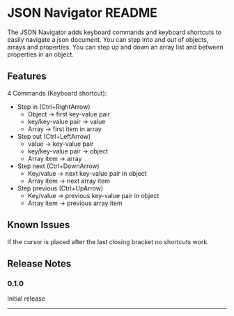 # JSON Navigator README

The JSON Navigator adds keyboard commands and keyboard shortcuts to easily navigate a json document.
You can step into and out of objects, arrays and properties.
You can step up and down an array list and between properties in an object.

## Features

4 Commands (Keyboard shortcut):

- Step in (Ctrl+RightArrow)
    - Object -> first key-value pair
    - key/key-value pair -> value
    - Array -> first item in array
- Step out (Ctrl+LeftArrow)
    - value -> key-value pair
    - key/key-value pair -> object
    - Array item -> array
- Step next (Ctrl+DownArrow)
    - Key/value -> next key-value pair in object
    - Array item -> next array item
- Step previous (Ctrl+UpArrow)
    - Key/value -> previous key-value pair in object
    - Array item -> previous array item

## Known Issues

If the cursor is placed after the last closing bracket no shortcuts work.

## Release Notes

### 0.1.0

Initial release

---
